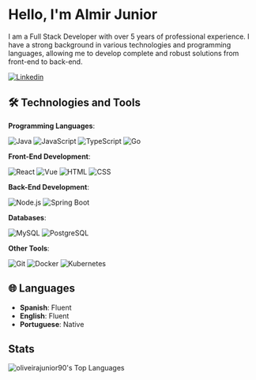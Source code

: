 # Hello, I'm Almir Junior 

I am a Full Stack Developer with over 5 years of professional experience. I have a strong background in various technologies and programming languages, allowing me to develop complete and robust solutions from front-end to back-end.

[![Linkedin](https://img.shields.io/badge/-LinkedIn-0077B5?logo=linkedin&logoColor=white&style=for-the-badge)](https://www.linkedin.com/in/juan-hurtado-0244b5188/)

## 🛠️ Technologies and Tools

**Programming Languages**:

![Java](https://img.shields.io/badge/Java-007396?style=flat&logo=java&logoColor=white)
![JavaScript](https://img.shields.io/badge/JavaScript-F7DF1E?style=flat&logo=javascript&logoColor=black)
![TypeScript](https://img.shields.io/badge/TypeScript-007ACC?style=flat&logo=typescript&logoColor=white)
![Go](https://img.shields.io/badge/Go-00ADD8?style=flat&logo=go&logoColor=white)

**Front-End Development**:

![React](https://img.shields.io/badge/React-61DAFB?style=flat&logo=react&logoColor=black)
![Vue](https://img.shields.io/badge/Angular-DD0031?style=flat&logo=angular&logoColor=white)
![HTML](https://img.shields.io/badge/HTML5-E34F26?style=flat&logo=html5&logoColor=white)
![CSS](https://img.shields.io/badge/CSS3-1572B6?style=flat&logo=css3&logoColor=white)

**Back-End Development**:

![Node.js](https://img.shields.io/badge/Node.js-339933?style=flat&logo=node.js&logoColor=white)
![Spring Boot](https://img.shields.io/badge/Spring_Boot-6DB33F?style=flat&logo=spring-boot&logoColor=white)

**Databases**:

![MySQL](https://img.shields.io/badge/MySQL-4479A1?style=flat&logo=mysql&logoColor=white)
![PostgreSQL](https://img.shields.io/badge/PostgreSQL-336791?style=flat&logo=postgresql&logoColor=white)

**Other Tools**:

![Git](https://img.shields.io/badge/Git-F05032?style=flat&logo=git&logoColor=white)
![Docker](https://img.shields.io/badge/Docker-2496ED?style=flat&logo=docker&logoColor=white)
![Kubernetes](https://img.shields.io/badge/Kubernetes-326CE5?style=flat&logo=kubernetes&logoColor=white)

## 🌐 Languages

- **Spanish**: Fluent
- **English**: Fluent
- **Portuguese**: Native

## Stats

![oliveirajunior90's Top Languages](https://github-readme-stats.vercel.app/api/top-langs/?username=oliveirajunior90&theme=dracula&show_icons=true&hide_border=true&layout=compact)

